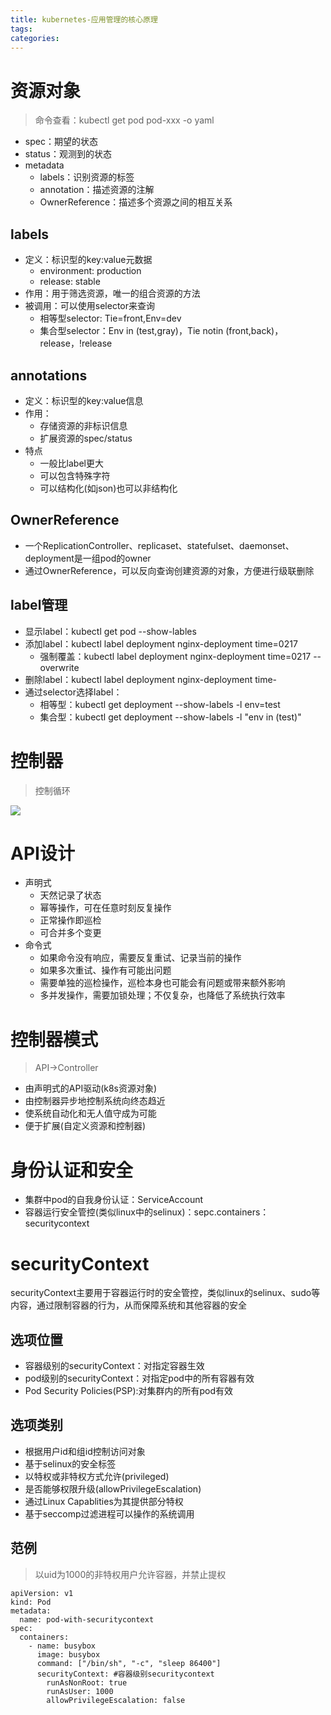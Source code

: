 ```yaml
---
title: kubernetes-应用管理的核心原理
tags:
categories:
---
```

# 资源对象
>命令查看：kubectl get pod pod-xxx -o yaml

* spec：期望的状态
* status：观测到的状态
* metadata
    - labels：识别资源的标签
    - annotation：描述资源的注解
    - OwnerReference：描述多个资源之间的相互关系

## labels
* 定义：标识型的key:value元数据
    - environment: production
    - release: stable
* 作用：用于筛选资源，唯一的组合资源的方法
* 被调用：可以使用selector来查询
    - 相等型selector: Tie=front,Env=dev
    - 集合型selector：Env in (test,gray)，Tie notin (front,back)，release，!release

## annotations
* 定义：标识型的key:value信息
* 作用：
    - 存储资源的非标识信息
    - 扩展资源的spec/status
* 特点
    - 一般比label更大
    - 可以包含特殊字符
    - 可以结构化(如json)也可以非结构化

## OwnerReference
* 一个ReplicationController、replicaset、statefulset、daemonset、deployment是一组pod的owner
* 通过OwnerReference，可以反向查询创建资源的对象，方便进行级联删除

## label管理
* 显示label：kubectl get pod --show-lables
* 添加label：kubectl label deployment nginx-deployment time=0217
    - 强制覆盖：kubectl label deployment nginx-deployment time=0217 --overwrite
* 删除label：kubectl label deployment nginx-deployment time-
* 通过selector选择label：
    - 相等型：kubectl get deployment --show-labels -l env=test
    - 集合型：kubectl get deployment --show-labels -l "env in (test)"

# 控制器
>控制循环

![](https://simple0426-blog.oss-cn-beijing.aliyuncs.com/k8s-control-circle.jpg)

# API设计
* 声明式
    - 天然记录了状态
    - 幂等操作，可在任意时刻反复操作
    - 正常操作即巡检
    - 可合并多个变更
* 命令式
    - 如果命令没有响应，需要反复重试、记录当前的操作
    - 如果多次重试、操作有可能出问题
    - 需要单独的巡检操作，巡检本身也可能会有问题或带来额外影响
    - 多并发操作，需要加锁处理；不仅复杂，也降低了系统执行效率

# 控制器模式
>API->Controller

* 由声明式的API驱动(k8s资源对象)
* 由控制器异步地控制系统向终态趋近
* 使系统自动化和无人值守成为可能
* 便于扩展(自定义资源和控制器)

# 身份认证和安全
* 集群中pod的自我身份认证：ServiceAccount
* 容器运行安全管控(类似linux中的selinux)：sepc.containers：securitycontext

# securityContext
securityContext主要用于容器运行时的安全管控，类似linux的selinux、sudo等内容，通过限制容器的行为，从而保障系统和其他容器的安全
## 选项位置
* 容器级别的securityContext：对指定容器生效
* pod级别的securityContext：对指定pod中的所有容器有效
* Pod Security Policies(PSP):对集群内的所有pod有效

## 选项类别
* 根据用户id和组id控制访问对象
* 基于selinux的安全标签
* 以特权或非特权方式允许(privileged)
* 是否能够权限升级(allowPrivilegeEscalation)
* 通过Linux Capablities为其提供部分特权
* 基于seccomp过滤进程可以操作的系统调用

## 范例
>以uid为1000的非特权用户允许容器，并禁止提权

```
apiVersion: v1
kind: Pod
metadata:
  name: pod-with-securitycontext
spec:
  containers:
    - name: busybox
      image: busybox
      command: ["/bin/sh", "-c", "sleep 86400"]
      securityContext: #容器级别securitycontext
        runAsNonRoot: true
        runAsUser: 1000
        allowPrivilegeEscalation: false
```
